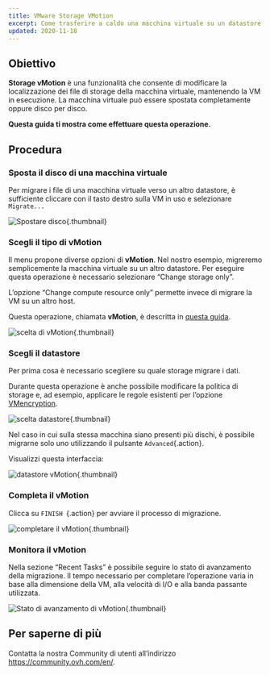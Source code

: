 ```yaml
---
title: VMware Storage VMotion
excerpt: Come trasferire a caldo una macchina virtuale su un datastore differente
updated: 2020-11-18
---
```


## Obiettivo

**Storage vMotion** è una funzionalità che consente di modificare la localizzazione dei file di storage della macchina virtuale, mantenendo la VM in esecuzione. La macchina virtuale può essere spostata completamente oppure disco per disco.

**Questa guida ti mostra come effettuare questa operazione.**

## Procedura

### Sposta il disco di una macchina virtuale

Per migrare i file di una macchina virtuale verso un altro datastore, è sufficiente cliccare con il tasto destro sulla VM in uso e selezionare `Migrate...`

![Spostare disco](VmotionStorage1.png){.thumbnail}

### Scegli il tipo di vMotion

Il menu propone diverse opzioni di **vMotion**. Nel nostro esempio, migreremo semplicemente la macchina virtuale su un altro datastore. Per eseguire questa operazione è necessario selezionare “Change storage only”.

L’opzione “Change compute resource only” permette invece di migrare la VM su un altro host.

Questa operazione, chiamata **vMotion**, è descritta in [questa guida](vmware_vmotion_new1.).

![scelta di vMotion](VmotionStorage2.png){.thumbnail}

### Scegli il datastore

Per prima cosa è necessario scegliere su quale storage migrare i dati.

Durante questa operazione è anche possibile modificare la politica di storage e, ad esempio, applicare le regole esistenti per l’opzione [VMencryption](vm_encrypt1.).

![scelta datastore](VmotionStorage3.png){.thumbnail}

Nel caso in cui sulla stessa macchina siano presenti più dischi, è possibile migrarne solo uno utilizzando il pulsante `Advanced`{.action}.

Visualizzi questa interfaccia:

![datastore vMotion](VmotionStorage6.png){.thumbnail}

### Completa il vMotion

Clicca su `FINISH `{.action} per avviare il processo di migrazione.

![completare il vMotion](VmotionStorage4.png){.thumbnail}

### Monitora il vMotion

Nella sezione “Recent Tasks” è possibile seguire lo stato di avanzamento della migrazione. Il tempo necessario per completare l’operazione varia in base alla dimensione della VM, alla velocità di I/O e alla banda passante utilizzata.

![Stato di avanzamento di vMotion](VmotionStorage5.png){.thumbnail}

## Per saperne di più

Contatta la nostra Community di utenti all’indirizzo <https://community.ovh.com/en/>.
